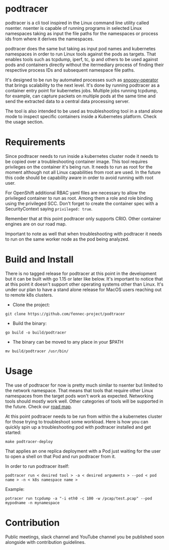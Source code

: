 # podtracer

podtracer is a cli tool inspired in the Linux command line utility called nsenter. nsenter is capable of running programs in selected Linux namespaces taking as input the file paths for the namespaces or process ids from where it derives the namespaces.

podtracer does the same but taking as input pod names and kubernetes namespaces in order to run Linux tools against the pods as targets. That enables tools such as tcpdump, iperf, tc, ip and others to be used against pods and containers directly without the itermediary process of finding their respective process IDs and subsequent namespace file paths.

It's designed to be run by automated processes such as [snoopy-operator](https://github.com/fennec-project/snoopy-operator) that brings scalability to the next level. It's done by running podtracer as a container entry point for kubernetes jobs. Multiple jobs running tcpdump, for example, can capture packets on multiple pods at the same time and send the extracted data to a central data processing server.

The tool is also intended to be used as troubleshooting tool in a stand alone mode to inspect specific containers inside a Kubernetes platform. Check the usage section.

# Requirements

Since podtracer needs to run inside a kubernetes cluster node it needs to be copied over a troubleshooting container image. This tool requires privileges on the container it's being run. It needs to run as root for the moment although not all Linux capabilities from root are used. In the future this code should be capability aware in order to avoid running with root user.

For OpenShift additional RBAC yaml files are necessary to allow the privileged container to run as root. Among them a role and role binding using the privileged SCC. Don't forget to create the container spec with a SecurityContext saying `privileged: true`.

Remember that at this point podtracer only supports CRIO. Other container engines are on our road map.

Important to note as well that when troubleshooting with podtracer it needs to run on the same worker node as the pod being analyzed.

# Build and Install

There is no tagged release for podtracer at this point in the development but it can be built with go 1.15 or later like below. It's important to notice that at this point it doesn't support other operating systems other than Linux. It's under our plan to have a stand alone release for MacOS users reaching out to remote k8s clusters.

- Clone the project:
```
git clone https://github.com/fennec-project/podtracer
```

- Build the binary:
```
go build -o build/podtracer
```

- The binary can be moved to any place in your $PATH
```
mv build/podtracer /usr/bin/
```

# Usage

The use of podtracer for now is pretty much similar to nsenter but limited to the network namespace. That means that tools that require other Linux namespaces from the target pods won't work as expected. Networking tools should mostly work well. Other categories of tools will be supported in the future. Check our [road map](docs/roadmap.md).

At this point podtracer needs to be run from within the a kubernetes cluster for those trying to troubleshoot some workload. Here is how you can quickly spin up a troubleshooting pod with podtracer installed and get started:

```
make podtracer-deploy
```
That applies an one replica deployment with a Pod just waiting for the user to open a shell on that Pod and run podtracer from it.

In order to run podtracer itself:

```
podtracer run < desired tool > -a < desired arguments > --pod < pod name > -n < k8s namespace name >
```
Example:

`potracer run tcpdump -a "-i eth0 -c 100 -w /pcap/test.pcap" --pod mypodname -n mynamespace`

# Contribution

Public meetings, slack channel and YouTube channel you be published soon alongside with contribution guidelines.